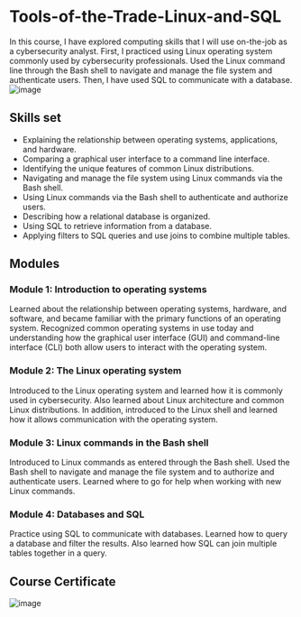 # Tools-of-the-Trade-Linux-and-SQL
 In this course, I have explored computing skills that I will use on-the-job as a cybersecurity analyst. First, I practiced using Linux operating system commonly used by cybersecurity professionals. Used the Linux command line through the Bash shell to navigate and manage the file system and authenticate users. Then, I have used SQL to communicate with a database. 
![image](https://github.com/user-attachments/assets/e388153b-a246-4007-a99b-6a636c0e94e7)

## Skills set
- Explaining the relationship between operating systems, applications, and hardware.
- Comparing a graphical user interface to a command line interface.
- Identifying the unique features of common Linux distributions.
- Navigating and manage the file system using Linux commands via the Bash shell.
- Using Linux commands via the Bash shell to authenticate and authorize users.
- Describing how a relational database is organized.
- Using SQL to retrieve information from a database.
- Applying filters to SQL queries and use joins to combine multiple tables.
  
## Modules
### Module 1: Introduction to operating systems
Learned about the relationship between operating systems, hardware, and software, and became familiar with the primary functions of an operating system. Recognized common operating systems in use today and understanding how the graphical user interface (GUI) and command-line interface (CLI) both allow users to interact with the operating system.

### Module 2: The Linux operating system
Introduced to the Linux operating system and learned how it is commonly used in cybersecurity. Also learned about Linux architecture and common Linux distributions. In addition, introduced to the Linux shell and learned how it allows communication with the operating system.

### Module 3: Linux commands in the Bash shell
Introduced to Linux commands as entered through the Bash shell. Used the Bash shell to navigate and manage the file system and to authorize and authenticate users. Learned where to go for help when working with new Linux commands.

### Module 4: Databases and SQL
Practice using SQL to communicate with databases. Learned how to query a database and filter the results. Also learned how SQL can join multiple tables together in a query.

## Course Certificate
![image](https://github.com/user-attachments/assets/1983f28e-b027-4eb4-9540-2c4bd6bc6f2d)
